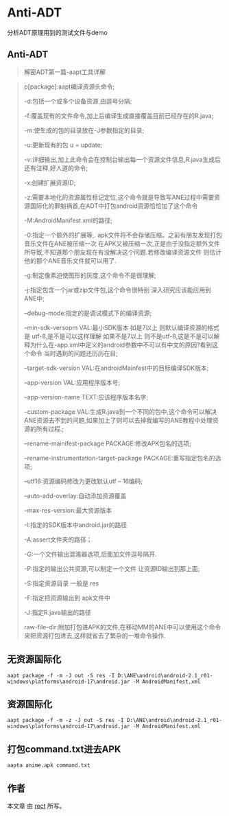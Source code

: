 ﻿Anti-ADT
========

分析ADT原理用到的测试文件与demo

## Anti-ADT

> 解密ADT第一篇-aapt工具详解


> p[package]:aapt编译资源头命令;
> 
> -d:包括一个或多个设备资源,由逗号分隔;
> 
> -f:覆盖现有的文件命令,加上后编译生成直接覆盖目前已经存在的R.java;
> 
> -m:使生成的包的目录放在-J参数指定的目录;
> 
> -u:更新现有的包 u = update;
> 
> -v:详细输出,加上此命令会在控制台输出每一个资源文件信息,R.java生成后还有注释,好人道的命令;
> 
> -x:创建扩展资源ID;
> 
> -z:需要本地化的资源属性标记定位,这个命令就是导致写ANE过程中需要资源国际化的罪魁祸首,在ADT中打包android资源恰恰加了这个命令
> 
> -M:AndroidManifest.xml的路径;
> 
> -0:指定一个额外的扩展等,. apk文件将不会存储压缩。之前有朋友发现打包音乐文件在ANE被压缩一次 在APK又被压缩一次,正是由于没指定额外文件所导致,不知道那个朋友现在有没解决这个问题.若修改编译资源文件 则估计他的那个ANE音乐文件就可以用了.
> 
> -g:制定像素迫使图形的灰度,这个命令不是很理解;
> 
> -j:指定包含一个jar或zip文件包,这个命令很特别 深入研究应该能应用到ANE中;
> 
> –debug-mode:指定的是调试模式下的编译资源;
> 
> –min-sdk-versopm VAL:最小SDK版本  如是7以上 则默认编译资源的格式是 utf-8,是不是可以这样理解 如果不是7以上 则不是utf-8,这是不是可以解释为什么在-app.xml中定义的android参数中不可以有中文的原因?看到这个命令 当时遇到的问题还历历在目;
> 
> –target-sdk-version VAL:在androidMainfest中的目标编译SDK版本;
> 
> –app-version VAL:应用程序版本号;
> 
> –app-version-name TEXT:应该程序版本名字;
> 
> –custom-package VAL:生成R.java到一个不同的包中,这个命令可以解决ANE资源去不到的问题,如果加上了则可以去掉我编写的ANE教程中处理资源的所有过程.;
> 
> –rename-mainifest-package PACKAGE:修改APK包名的选项;
> 
> –rename-instrumentation-target-package PACKAGE:重写指定包名的选项;
> 
> –utf16:资源编码修改为更改默认utf – 16编码;
> 
> –auto-add-overlay:自动添加资源覆盖
> 
> –max-res-version:最大资源版本
> 
> -I:指定的SDK版本中android.jar的路径
> 
> -A:assert文件夹的路径；
> 
> -G:一个文件输出混淆器选项,后面加文件逗号隔开.
> 
> -P:指定的输出公共资源,可以制定一个文件 让资源ID输出到那上面;
> 
> -S:指定资源目录 一般是 res
> 
> -F:指定把资源输出到 apk文件中
> 
> -J:指定R.java输出的路径
> 
> raw-file-dir:附加打包进APK的文件,在移动MM的ANE中可以使用这个命令来把资源打包进去,这样就省去了繁杂的一堆命令操作.


## 无资源国际化
`aapt package -f -m -J out -S res -I D:\ANE\android\android-2.1_r01-windows\platforms\android-17\android.jar -M AndroidManifest.xml`

## 资源国际化
`aapt package -f -m -z -J out -S res -I D:\ANE\android\android-2.1_r01-windows\platforms\android-17\android.jar -M AndroidManifest.xml`
 
## 打包command.txt进去APK
`aapta anime.apk command.txt`

## 作者

本文章 由  [rect](http://www.shadowkong.com/) 所写。
